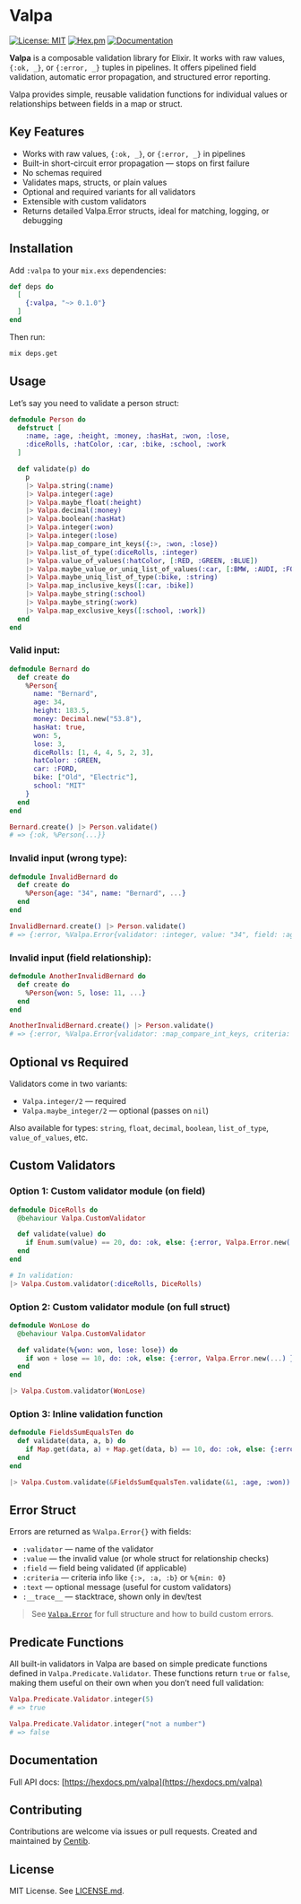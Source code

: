 # Valpa

[![License: MIT](https://img.shields.io/badge/license-MIT-blue.svg)](LICENSE.md)
[![Hex.pm](https://img.shields.io/hexpm/v/valpa.svg)](https://hex.pm/packages/valpa)
[![Documentation](https://img.shields.io/badge/documentation-gray)](https://hexdocs.pm/valpa/)

**Valpa** is a composable validation library for Elixir. It works with raw values, `{:ok, _}`, or `{:error, _}` tuples in pipelines. It offers pipelined field validation, automatic error propagation, and structured error reporting.

Valpa provides simple, reusable validation functions for individual values or relationships between fields in a map or struct.

## Key Features

- Works with raw values, `{:ok, _}`, or `{:error, _}` in pipelines
- Built-in short-circuit error propagation — stops on first failure
- No schemas required
- Validates maps, structs, or plain values
- Optional and required variants for all validators
- Extensible with custom validators
- Returns detailed Valpa.Error structs, ideal for matching, logging, or debugging

## Installation

Add `:valpa` to your `mix.exs` dependencies:

```elixir
def deps do
  [
    {:valpa, "~> 0.1.0"}
  ]
end
```

Then run:

```bash
mix deps.get
```

## Usage

Let’s say you need to validate a person struct:

```elixir
defmodule Person do
  defstruct [
    :name, :age, :height, :money, :hasHat, :won, :lose,
    :diceRolls, :hatColor, :car, :bike, :school, :work
  ]

  def validate(p) do
    p
    |> Valpa.string(:name)
    |> Valpa.integer(:age)
    |> Valpa.maybe_float(:height)
    |> Valpa.decimal(:money)
    |> Valpa.boolean(:hasHat)
    |> Valpa.integer(:won)
    |> Valpa.integer(:lose)
    |> Valpa.map_compare_int_keys({:>, :won, :lose})
    |> Valpa.list_of_type(:diceRolls, :integer)
    |> Valpa.value_of_values(:hatColor, [:RED, :GREEN, :BLUE])
    |> Valpa.maybe_value_or_uniq_list_of_values(:car, [:BMW, :AUDI, :FORD])
    |> Valpa.maybe_uniq_list_of_type(:bike, :string)
    |> Valpa.map_inclusive_keys([:car, :bike])
    |> Valpa.maybe_string(:school)
    |> Valpa.maybe_string(:work)
    |> Valpa.map_exclusive_keys([:school, :work])
  end
end
```

### Valid input:

```elixir
defmodule Bernard do
  def create do
    %Person{
      name: "Bernard",
      age: 34,
      height: 183.5,
      money: Decimal.new("53.8"),
      hasHat: true,
      won: 5,
      lose: 3,
      diceRolls: [1, 4, 4, 5, 2, 3],
      hatColor: :GREEN,
      car: :FORD,
      bike: ["Old", "Electric"],
      school: "MIT"
    }
  end
end

Bernard.create() |> Person.validate()
# => {:ok, %Person{...}}
```

### Invalid input (wrong type):

```elixir
defmodule InvalidBernard do
  def create do
    %Person{age: "34", name: "Bernard", ...}
  end
end

InvalidBernard.create() |> Person.validate()
# => {:error, %Valpa.Error{validator: :integer, value: "34", field: :age, ...}}
```

### Invalid input (field relationship):

```elixir
defmodule AnotherInvalidBernard do
  def create do
    %Person{won: 5, lose: 11, ...}
  end
end

AnotherInvalidBernard.create() |> Person.validate()
# => {:error, %Valpa.Error{validator: :map_compare_int_keys, criteria: {:>, :won, :lose}, ...}}
```

## Optional vs Required

Validators come in two variants:

- `Valpa.integer/2` — required
- `Valpa.maybe_integer/2` — optional (passes on `nil`)

Also available for types: `string`, `float`, `decimal`, `boolean`, `list_of_type`, `value_of_values`, etc.

## Custom Validators

### Option 1: Custom validator module (on field)

```elixir
defmodule DiceRolls do
  @behaviour Valpa.CustomValidator

  def validate(value) do
    if Enum.sum(value) == 20, do: :ok, else: {:error, Valpa.Error.new(...) }
  end
end

# In validation:
|> Valpa.Custom.validator(:diceRolls, DiceRolls)
```

### Option 2: Custom validator module (on full struct)

```elixir
defmodule WonLose do
  @behaviour Valpa.CustomValidator

  def validate(%{won: won, lose: lose}) do
    if won + lose == 10, do: :ok, else: {:error, Valpa.Error.new(...) }
  end
end

|> Valpa.Custom.validator(WonLose)
```

### Option 3: Inline validation function

```elixir
defmodule FieldsSumEqualsTen do
  def validate(data, a, b) do
    if Map.get(data, a) + Map.get(data, b) == 10, do: :ok, else: {:error, Valpa.Error.new(...) }
  end
end

|> Valpa.Custom.validate(&FieldsSumEqualsTen.validate(&1, :age, :won))
```

## Error Struct

Errors are returned as `%Valpa.Error{}` with fields:

- `:validator` — name of the validator
- `:value` — the invalid value (or whole struct for relationship checks)
- `:field` — field being validated (if applicable)
- `:criteria` — criteria info like `{:>, :a, :b}` or `%{min: 0}`
- `:text` — optional message (useful for custom validators)
- `:__trace__` — stacktrace, shown only in dev/test

> See [`Valpa.Error`](`Valpa.Error`) for full structure and how to build custom errors.

## Predicate Functions

All built-in validators in Valpa are based on simple predicate functions defined in `Valpa.Predicate.Validator`. These functions return `true` or `false`, making them useful on their own when you don’t need full validation:

```elixir
Valpa.Predicate.Validator.integer(5)
# => true

Valpa.Predicate.Validator.integer("not a number")
# => false
```

## Documentation

Full API docs: [https://hexdocs.pm/valpa](https://hexdocs.pm/valpa)

## Contributing

Contributions are welcome via issues or pull requests.
Created and maintained by [Centib](https://github.com/Centib).

## License

MIT License. See [LICENSE.md](LICENSE.md).
